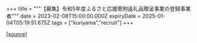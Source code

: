+++
title = """【募集】令和5年度ふるさと応援寄附返礼品贈呈事業の登録事業者"""
date = 2023-02-08T15:00:00.000Z
expiryDate = 2025-01-04T05:19:51.675Z
tags = ["kuriyama","recruit"]
+++


[[source]](https://www.town.kuriyama.hokkaido.jp/soshiki/31/646.html)

